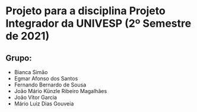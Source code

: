 # Projeto para a disciplina Projeto Integrador da UNIVESP (2º Semestre de 2021)

## Grupo:
- Bianca Simão
- Egmar Afonso dos Santos
- Fernando Bernardo de Sousa
- João Mário Künzle Ribeiro Magalhães
- João Vítor Garcia
- Mário Luiz Dias Gouveia